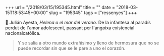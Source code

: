 +++
url = "/2018/03/15/195345.html"
title = ""
date = "2018-03-15T18:53:45+00:00"
slug = "195345"
tags = ["ressenyes"]
+++

📖 Julián Ayesta, *Helena o el mar del verano*. De la infantesa al paradís perdut de l'amor adolescent, passant per l'angoixa existencial nacionalcatòlica.

> Y se salía a otro mundo extrañísimo y lleno de hermosura que no se puede recordar sin que se le pare a uno el corazón.

